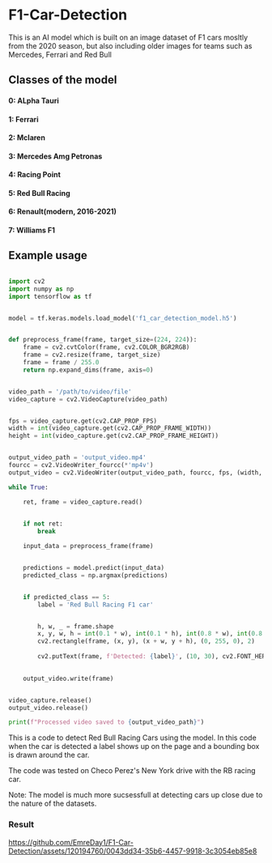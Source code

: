 # F1-Car-Detection

This is an AI model which is built on an image dataset of F1 cars mosltly from the 2020 season, but also  including older images for teams such as Mercedes, Ferrari and Red Bull


## Classes of the model

#### 0: ALpha Tauri

#### 1: Ferrari

#### 2: Mclaren

#### 3: Mercedes Amg Petronas

#### 4: Racing Point

#### 5: Red Bull Racing

#### 6: Renault(modern, 2016-2021)

#### 7: Williams F1

## Example usage

```python

import cv2
import numpy as np
import tensorflow as tf


model = tf.keras.models.load_model('f1_car_detection_model.h5')


def preprocess_frame(frame, target_size=(224, 224)):
    frame = cv2.cvtColor(frame, cv2.COLOR_BGR2RGB)
    frame = cv2.resize(frame, target_size)
    frame = frame / 255.0
    return np.expand_dims(frame, axis=0)


video_path = '/path/to/video/file' 
video_capture = cv2.VideoCapture(video_path)


fps = video_capture.get(cv2.CAP_PROP_FPS)
width = int(video_capture.get(cv2.CAP_PROP_FRAME_WIDTH))
height = int(video_capture.get(cv2.CAP_PROP_FRAME_HEIGHT))


output_video_path = 'output_video.mp4'
fourcc = cv2.VideoWriter_fourcc(*'mp4v')
output_video = cv2.VideoWriter(output_video_path, fourcc, fps, (width, height))

while True:

    ret, frame = video_capture.read()

    
    if not ret:
        break

    input_data = preprocess_frame(frame)


    predictions = model.predict(input_data)
    predicted_class = np.argmax(predictions)


    if predicted_class == 5: 
        label = 'Red Bull Racing F1 car'


        h, w, _ = frame.shape
        x, y, w, h = int(0.1 * w), int(0.1 * h), int(0.8 * w), int(0.8 * h)
        cv2.rectangle(frame, (x, y), (x + w, y + h), (0, 255, 0), 2)
        
        cv2.putText(frame, f'Detected: {label}', (10, 30), cv2.FONT_HERSHEY_SIMPLEX, 1, (0, 255, 0), 2)
    

    output_video.write(frame)


video_capture.release()
output_video.release()

print(f"Processed video saved to {output_video_path}")

```

This is a code to detect Red Bull Racing Cars using the model. In this code when the car is detected a label shows up on the page and a bounding box is drawn around the car.

The code was tested on Checo Perez's New York drive with the RB racing car. 

Note: The model is much more sucsessfull at detecting cars up close due to the nature of the datasets.

### Result



https://github.com/EmreDay1/F1-Car-Detection/assets/120194760/0043dd34-35b6-4457-9918-3c3054eb85e8




